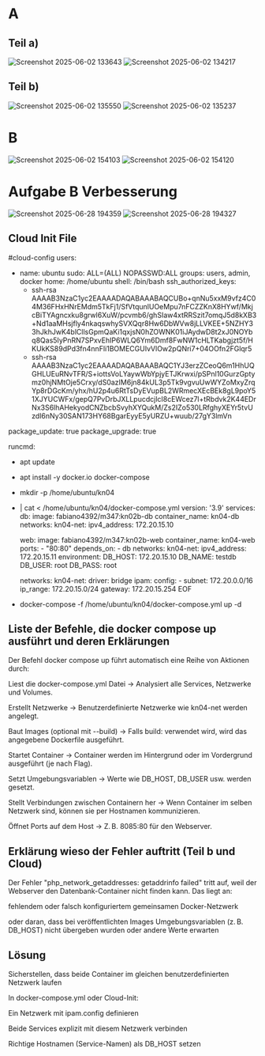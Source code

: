 # A

## Teil a)
![Screenshot 2025-06-02 133643](https://github.com/user-attachments/assets/076777fe-9df1-470d-8562-d0775b7c60b3)
![Screenshot 2025-06-02 134217](https://github.com/user-attachments/assets/bc1a6b29-e34c-49ea-9884-db1d770dfc57)

## Teil b)
![Screenshot 2025-06-02 135550](https://github.com/user-attachments/assets/a8acf9e7-7ce8-4b2b-8940-3149ac9d5eec)
![Screenshot 2025-06-02 135237](https://github.com/user-attachments/assets/fef2a4a6-0db9-4342-ada5-3b926971fbb5)


# B
![Screenshot 2025-06-02 154103](https://github.com/user-attachments/assets/77485bfe-61c7-444f-8531-1ec3846fcafd)
![Screenshot 2025-06-02 154120](https://github.com/user-attachments/assets/ce6be62d-3a68-4c25-a650-d6e554c6dced)


# Aufgabe B Verbesserung

![Screenshot 2025-06-28 194359](https://github.com/user-attachments/assets/cdfeeda6-d4d4-42de-b9a4-0bbd462db72b)
![Screenshot 2025-06-28 194327](https://github.com/user-attachments/assets/7451e8af-cbb7-4b48-ac91-c851fb0eb4b1)

## Cloud Init File

#cloud-config
users:
  - name: ubuntu
    sudo: ALL=(ALL) NOPASSWD:ALL
    groups: users, admin, docker
    home: /home/ubuntu
    shell: /bin/bash
    ssh_authorized_keys:
      - ssh-rsa AAAAB3NzaC1yc2EAAAADAQABAAABAQCUBo+qnNu5xxM9vfz4C04M36FHxHNrEMdm5TkFj1/SfVtqunlUOeMpu7nFCZZKnX8HYwf/MkjcBiTYAgncxku8grwl6XuW/pcvmb6/ghSIaw4xtRRSzit7omqJ5d8kXB3+Nd1aaMHsjfly4nkaqswhySVXQqr8Hw6DbWVw8jLLVKEE+5NZHY33hJkhJwK4blCllsGpmQaKi1qxjsN0hZOWNK01iJAydwD8t2xJ0NOYbq8Qas5IyPnRN7SPxvEhIP6WLQ6Ym6Dmf8FwNW1cHLTKabgjzt5f/HKUkKS89dPd3fn4nnFli1BOMECGUIvVlOw2pQNri7+04OOfn2FGlqr5
      - ssh-rsa AAAAB3NzaC1yc2EAAAADAQABAAABAQC1YJ3erzZCeoQ6m1HhUQGHLUEuRNvTFR/S+iottsVoLYaywWbYpjyETJKrwxi/pSPnl10GurzGptymz0hjNMtOje5Crxy/dS0azIM6jn84kUL3p5Tk9vgvuUwWYZoMxyZrqYp8rDGcKm/yhx/hU2p4u6RtTsDyEVupBL2WRmecXEcBEk8gL9poY51XJYUCWFx/gepQ7PvDrbJXLLpucdcjlcI8cEWcez7l+tRbdvk2K44EDrNx3S6lhAHekyodCNZbcbSvyhXYQukM/Zs2IZo530LRfghyXEYr5tvUzdl6nNy30SAN173HY68BgarEyyE5yURZU+wuub/27gY3lmVn

package_update: true
package_upgrade: true

runcmd:
  - apt update
  - apt install -y docker.io docker-compose
  - mkdir -p /home/ubuntu/kn04
  - |
    cat <<EOF > /home/ubuntu/kn04/docker-compose.yml
    version: '3.9'
    services:
      db:
        image: fabiano4392/m347:kn02b-db
        container_name: kn04-db
        networks:
          kn04-net:
            ipv4_address: 172.20.15.10

      web:
        image: fabiano4392/m347:kn02b-web
        container_name: kn04-web
        ports:
          - "80:80"
        depends_on:
          - db
        networks:
          kn04-net:
            ipv4_address: 172.20.15.11
        environment:
          DB_HOST: 172.20.15.10
          DB_NAME: testdb
          DB_USER: root
          DB_PASS: root

    networks:
      kn04-net:
        driver: bridge
        ipam:
          config:
            - subnet: 172.20.0.0/16
              ip_range: 172.20.15.0/24
              gateway: 172.20.15.254
    EOF
  - docker-compose -f /home/ubuntu/kn04/docker-compose.yml up -d




## Liste der Befehle, die docker compose up ausführt und deren Erklärungen
Der Befehl docker compose up führt automatisch eine Reihe von Aktionen durch:

Liest die docker-compose.yml Datei
→ Analysiert alle Services, Netzwerke und Volumes.

Erstellt Netzwerke
→ Benutzerdefinierte Netzwerke wie kn04-net werden angelegt.

Baut Images (optional mit --build)
→ Falls build: verwendet wird, wird das angegebene Dockerfile ausgeführt.

Startet Container
→ Container werden im Hintergrund oder im Vordergrund ausgeführt (je nach Flag).

Setzt Umgebungsvariablen
→ Werte wie DB_HOST, DB_USER usw. werden gesetzt.

Stellt Verbindungen zwischen Containern her
→ Wenn Container im selben Netzwerk sind, können sie per Hostnamen kommunizieren.

Öffnet Ports auf dem Host
→ Z. B. 8085:80 für den Webserver.

## Erklärung wieso der Fehler auftritt (Teil b und Cloud)
Der Fehler "php_network_getaddresses: getaddrinfo failed" tritt auf, weil der Webserver den Datenbank-Container nicht finden kann. Das liegt an:

fehlendem oder falsch konfiguriertem gemeinsamen Docker-Netzwerk

oder daran, dass bei veröffentlichten Images Umgebungsvariablen (z. B. DB_HOST) nicht übergeben wurden oder andere Werte erwarten

## Lösung
Sicherstellen, dass beide Container im gleichen benutzerdefinierten Netzwerk laufen

In docker-compose.yml oder Cloud-Init:

Ein Netzwerk mit ipam.config definieren

Beide Services explizit mit diesem Netzwerk verbinden

Richtige Hostnamen (Service-Namen) als DB_HOST setzen




